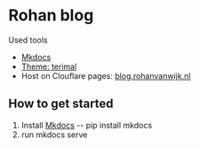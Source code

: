 # Rohan blog

Used tools

- [Mkdocs](https://www.mkdocs.org/)
- [Theme: terimal](https://ntno.github.io/mkdocs-terminal/)
- Host on Clouflare pages: [blog.rohanvanwijk.nl](https://blog.rohanvanwijk.nl/)

## How to get started

1. Install [Mkdocs](https://www.mkdocs.org/) -- pip install mkdocs
2. run mkdocs serve
